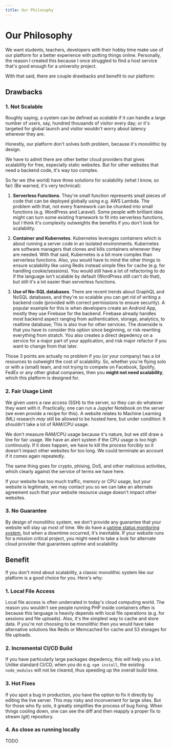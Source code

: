 ```yaml
---
title: Our Philosophy
---
```

# Our Philosophy

We want students, teachers, developers with their hobby time make use of our platform for a better experience with putting things online. Personally, the reason I created this because I once struggled to find a host service that's good enough for a university project.

With that said, there are couple drawbacks and benefit to our platform:

## Drawbacks

### 1. Not Scalable

Roughly saying, a system can be defined as *scalable* if it can handle a large number of users, say, hundred thousands of visitor every day; or it's targeted for global launch and visitor wouldn't worry about latency wherever they are.

Honestly, our platform don't solves both problem, because it's monolithic by design. 

We have to admit there are other better cloud providers that gives scalability for free, especially static websites. But for other websites that need a backend code, it's way too complex. 

So far we (the world) have three solutions for scalability (what I know, so far) (Be warned, it's very technical): 

1. **Serverless Functions**. They're small function represents small pieces of code that can be deployed globally using e.g. AWS Lambda. The problem with that, not every framework can be chunked into small functions (e.g. WordPress and Laravel). Some people with brilliant idea might can turn some existing framework to fit into serverless functions, but I think it's complexity outweights the benefits if you don't look for scalability.

2. **Container and Kubernetes**. Kubernetes leverages containers which is about running a server code in an isolated environments. Kubernetes are software managers that clones and kills containers whenever they are needed. With that said, Kubernetes is a bit more complex than serverless functions. Also, you would have to mind the other things to ensure scalability like using Redis instead simple files for cache (e.g. for handling cookie/sessions). You would still have a lot of refactoring to do if the language isn't scalable by default (WordPress still can't do that), but still it's a lot easier than serverless functions.

3. **Use of No-SQL databases**. There are recent trends about GraphQL and NoSQL databases, and they're so scalable you can get rid of writing a backend code (provided with correct permissions to ensure security). A popular example for this is when developers create an Android App, mostly they use Firebase for the backend. Firebase already handles most backend aspect ranging from authentication, storage, analytics, to realtime database; This is also true for other services. The downside is that you have to consider this option since beginning, or risk rewriting everything from stratch. You also creates a direct depedency on a service for a major part of your application, and risk major refactor if you want to change from that later.

Those 3 points are actually no problem if you (or your company) has a lot resources to outweight the cost of scalability. So, whether you're flying solo or with a (small) team, and not trying to compete on Facebook, Spotify, FedEx or any other global companies, then you **might not need scalability**, which this platform is designed for.

### 2. Fair Usage Limit

We given users a raw access (SSH) to the server, so they can do whatever they want with it. Practically, one can run a Jupyter Notebook on the server (we even provide a recipe for this). A website relates to Machine Learning (ML) research *may* still be allowed to be hosted here, but under condition: It shouldn't take a lot of RAM/CPU usage. 

We don't measure RAM/CPU usage because it's nature, but we still draw a line for fair usage. We have an alert system if the CPU usage is too high continously. If it does happen, we have to kill the process forcibly so it doesn't impact other websites for too long. We could terminate an account if it comes again repeatedly.

The same thing goes for crypto, phising, DoS, and other malicious activities, which clearly against the service of terms we have here.

If your website has too much traffic, memory or CPU usage, but your website is legitimate, we may contact you so we can take an alternate agreement such that your website resource usage doesn't impact other websites.

### 3. No Guarantee

By design of monolithic system, we don't provide any guarantee that your website will stay up most of time. We do have a [uptime status monitoring system](https://stats.uptimerobot.com/AA77Xt9Jx8), but when a downtime occurred, it's inevitable. If your website runs for a mission critical project, you might need to take a look for alternate cloud provider that guarantees uptime and scalability.

## Benefit

If you don't mind about scalability, a classic monolithic system like our platform is a good choice for you. Here's why:

### 1. Local File Access

Local file access is often underrated in today's cloud computing world. The reason you wouldn't see people running PHP inside containers often is because this language is heavily depends with local file operations (e.g. for sessions and file uploads). Also, it's the simplest way to cache and store data. If you're not choosing to be monolithic then you would have take alternative solutions like Redis or Memcached for cache and S3 storages for file uploads.

### 2. Incremental CI/CD Build

If you have particularly large packages depedency, this will help you a lot. Unlike standard CI/CD, when you do e.g. `npm install`, the existing `node_modules` will not be cleared, thus speeding up the overall build time.

### 3. Hot Fixes

If you spot a bug in production, you have the option to fix it directly by editing the live server. This may risky and inconvenient for large sites. But for those who fly solo, it greatly simplifies the process of bug fixing. When things cooling down, one can see the diff and then reapply a proper fix to stream (git) repository.

### 4. As close as running locally

TODO